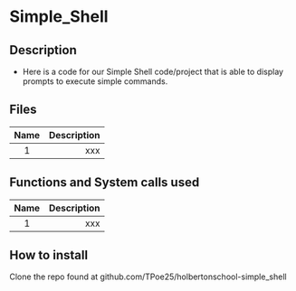 # Simple_Shell
## Description

 - Here is a code for our Simple Shell code/project that is able to display prompts to execute simple commands.
## Files
| Name | Description |
|:--------:| -------------:|
| 1 | xxx |
## Functions and System calls used
| Name | Description |
|:--------:| -------------:|
| 1 |  xxx|
## How to install
Clone the repo found at github.com/TPoe25/holbertonschool-simple_shell
<!--stackedit_data:
eyJoaXN0b3J5IjpbMTcwMTEyODUzLC0xMzQzNDk4NiwxNDA0ND
QxMzM1LDM4OTM2NTc4N119
-->